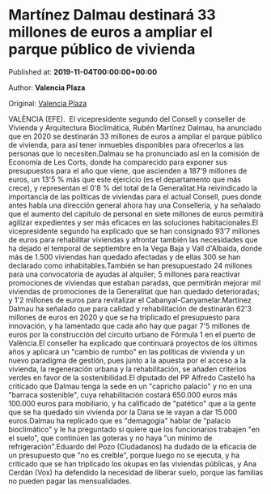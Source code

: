 
# Martínez Dalmau destinará 33 millones de euros a ampliar el parque público de vivienda

Published at: **2019-11-04T00:00:00+00:00**

Author: **Valencia Plaza**

Original: [Valencia Plaza](https://valenciaplaza.com/martinez-dalmau-destinara-33-millones-de-euros-a-ampliar-el-parque-publico-de-vivienda)

VALÈNCIA (EFE).  El vicepresidente segundo del Consell y conseller de Vivienda y Arquitectura Bioclimática, Rubén Martínez Dalmau, ha anunciado que en 2020 se destinarán 33 millones de euros a ampliar el parque público de vivienda, para así tener inmuebles disponibles para ofrecerlos a las personas que lo necesiten.Dalmau se ha pronunciado así en la comisión de Economía de Les Corts, donde ha comparecido para exponer sus presupuestos para el año que viene, que ascienden a 187'9 millones de euros, un 13'5 % más que este ejercicio (es el departamento que más crece), y representan el 0'8 % del total de la Generalitat.Ha reivindicado la importancia de las políticas de viviendas para el actual Consell, pues donde antes había una dirección general ahora hay una Conselleria, y ha señalado que el aumento del capítulo de personal en siete millones de euros permitirá agilizar expedientes y ser más eficaces en las soluciones habitacionales.El vicepresidente segundo ha explicado que se han consignado 93'7 millones de euros para rehabilitar viviendas y afrontar también las necesidades que ha dejado el temporal de septiembre en la Vega Baja y Vall d'Albaida, donde más de 1.500 viviendas han quedado afectadas y de ellas 300 se han declarado como inhabitables.También se han presupuestado 24 millones para una convocatoria de ayudas al alquiler; 5 millones para reactivar promociones de viviendas que estaban paradas, que permitirán mejorar mil viviendas de promociones de la Generalitat que han quedado deterioradas; y 1'2 millones de euros para revitalizar el Cabanyal-Canyamelar.Martínez Dalmau ha señalado que para calidad y rehabilitación de destinarán 62'3 millones de euros en 2020 y que se ha triplicado el presupuesto para innovación, y ha lamentado que cada año hay que pagar 7'5 millones de euros por la construcción del circuito urbano de Fórmula 1 en el puerto de València.El conseller ha explicado que continuará proyectos de los últimos años y aplicará un "cambio de rumbo" en las políticas de vivienda y un nuevo paradigma de gestión, pues junto a la apuesta por el acceso a la vivienda, la regeneración urbana y la rehabilitación, se añaden criterios verdes en favor de la sostenibilidad.El diputado del PP Alfredo Castelló ha criticado que Dalmau tenga la sede en un "capricho palacio" y no en una "barraca sostenible", cuya rehabilitación costará 650.000 euros más 100.000 euros para mobiliario, y ha calificado de "patético" que a la gente que se ha quedado sin vivienda por la Dana se le vayan a dar 15.000 euros.Dalmau ha replicado que es "demagogia" hablar de "palacio bioclimático" y le ha preguntado si quiere que los funcionarios trabajen "en el suelo", que continúen las goteras y no haya "un mínimo de refrigeración".Eduardo del Pozo (Ciudadanos) ha dudado de la eficacia de un presupuesto que "no es creíble", porque luego no se ejecuta, y ha criticado que se han triplicado los okupas en las viviendas públicas, y Ana Cerdán (Vox) ha defendido la necesidad de liberar suelo, porque las familias no pueden pagar las mensualidades. 
